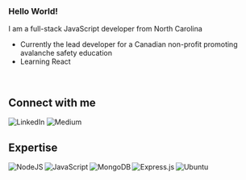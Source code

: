 ### Hello World!
I am a full-stack JavaScript developer from North Carolina

- Currently the lead developer for a Canadian non-profit promoting avalanche safety education
- Learning React 
<br>

## Connect with me 

<img alt="LinkedIn" src="https://img.shields.io/badge/linkedin-%230077B5.svg?style=for-the-badge&logo=linkedin&logoColor=white" href="https://www.linkedin.com/in/josh-oleary-a91aa7201/"/>

<img alt="Medium" src="https://img.shields.io/badge/Medium-12100E?style=for-the-badge&logo=medium&logoColor=white" href="https://jdoleary91.medium.com/"/>

<br>

## Expertise 

<img align="left" alt="NodeJS" src="https://img.shields.io/badge/node.js-%2343853D.svg?style=for-the-badge&logo=node-dot-js&logoColor=white"/>

<img align="left" alt="JavaScript" src="https://img.shields.io/badge/javascript-%23323330.svg?style=for-the-badge&logo=javascript&logoColor=%23F7DF1E"/>

<img align="left" alt="MongoDB" src ="https://img.shields.io/badge/MongoDB-%234ea94b.svg?style=for-the-badge&logo=mongodb&logoColor=white"/>

<img align="left" alt="Express.js" src="https://img.shields.io/badge/express.js-%23404d59.svg?style=for-the-badge&logo=express&logoColor=%2361DAFB"/>

<img align="left" alt="Ubuntu" src="https://img.shields.io/badge/Ubuntu-E95420?style=for-the-badge&logo=ubuntu&logoColor=white" />

